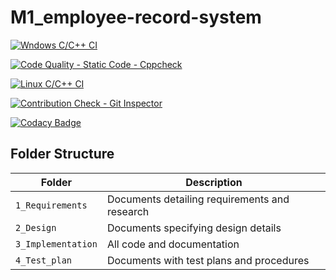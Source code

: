 # M1_employee-record-system

[![Wndows C/C++ CI](https://github.com/aartibhagat/M1_Project_Employee_record_system/actions/workflows/c-cpp.yml/badge.svg)](https://github.com/aartibhagat/M1_Project_Employee_record_system/actions/workflows/c-cpp.yml)

[![Code Quality - Static Code - Cppcheck](https://github.com/aartibhagat/M1_Project_Employee_record_system/actions/workflows/cppcheck.yml/badge.svg)](https://github.com/aartibhagat/M1_Project_Employee_record_system/actions/workflows/cppcheck.yml)

[![Linux C/C++ CI](https://github.com/aartibhagat/M1_Project_Employee_record_system/actions/workflows/Linux_c-cpp.yml/badge.svg)](https://github.com/aartibhagat/M1_Project_Employee_record_system/actions/workflows/Linux_c-cpp.yml)

[![Contribution Check - Git Inspector](https://github.com/aartibhagat/M1_Project_Employee_record_system/actions/workflows/gitinspector.yml/badge.svg?branch=main)](https://github.com/aartibhagat/M1_Project_Employee_record_system/actions/workflows/gitinspector.yml)

[![Codacy Badge](https://app.codacy.com/project/badge/Grade/82f2fad2406e456fb34594a9c3d60bb5)](https://www.codacy.com/gh/aartibhagat/M1_Project_Employee_record_system/dashboard?utm_source=github.com&amp;utm_medium=referral&amp;utm_content=aartibhagat/M1_Project_Employee_record_system&amp;utm_campaign=Badge_Grade)

## Folder Structure
Folder             | Description
-------------------| -----------------------------------------
`1_Requirements`   | Documents detailing requirements and research
`2_Design`         | Documents specifying design details
`3_Implementation` | All code and documentation
`4_Test_plan`      | Documents with test plans and procedures

